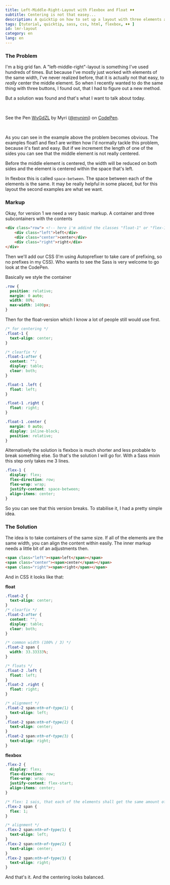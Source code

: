 ```yaml
---
title: Left-Middle-Right-Layout with Flexbox and Float ♦♦
subtitle: Centering is not that easey...
description: A quicktip on how to set up a layout with three elements and centering correctly.
tags: [tutorial, quicktip, sass, css, html, flexbox, ♦♦ ]
id: lmr-layout
category: en
lang: en
---
```

### The Problem
I'm a big grid fan. A "left-middle-right"-layout is something I've used hundreds of times. But because I've mostly just worked with elements of the same width, I've never realized before, that it is actually not that easy, to _really_ center the middle element. So when I recently wanted to do the same thing with three buttons, I found out, that I had to figure out a new method.

But a solution was found and that's what I want to talk about today.

<br><!-- more -->
<p data-height="409" data-theme-id="7132" data-slug-hash="WvGdZL" data-default-tab="result" data-user="mynimi" class='codepen'>See the Pen <a href='http://codepen.io/mynimi/pen/WvGdZL/'>WvGdZL</a> by Myri (<a href='http://codepen.io/mynimi'>@mynimi</a>) on <a href='http://codepen.io'>CodePen</a>.</p>
<script async src="//assets.codepen.io/assets/embed/ei.js"></script>
<br>

As you can see in the example above the problem becomes obvious. The examples float1 and flex1 are written how I'd normally tackle this problem, because it's fast and easy. But if we increment the length of one of the sides you can see that the middle element is not really centered.

Before the middle element is centered, the width will be reduced on both sides and the element is centered within the space that's left.

In flexbox this is called `space-between`. The space between each of the elements is the same. It may be really helpful in some placed, but for this layout the second examples are what we want.

### Markup
Okay, for version 1 we need a very basic markup. A container and three subcontainers with the contents

```html
<div class="row"> <!-- here i'm addind the classes "float-1" or "flex-1" for each of the two examples -->
    <div class="left">left</div>
    <div class="center">center</div>
    <div class="right">right</div>
</div>
```

Then we'll add our CSS (I'm using Autoprefixer to take care of prefixing, so no prefixes in my CSS). Who wants to see the Sass is very welcome to go look at the CodePen.

Basically we style the container

```css
.row {
  position: relative;
  margin: 0 auto;
  width: 80%;
  max-width: 1400px;
}
```

Then for the float-version which I know a lot of people still would use first.

```css
/* for centering */
.float-1 {
  text-align: center;
}

/* clearfix */
.float-1:after {
  content: "";
  display: table;
  clear: both;
}

.float-1 .left {
  float: left;
}

.float-1 .right {
  float: right;
}

.float-1 .center {
  margin: 0 auto;
  display: inline-block;
  position: relative;
}
```

Alternatively the solution is flexbox is much shorter and less probable to break something else. So that's the solution I will go for. With a Sass mixin this step only takes me 3 lines.

```css
.flex-1 {
  display: flex;
  flex-direction: row;
  flex-wrap: wrap;
  justify-content: space-between;
  align-items: center;
}
```

So you can see that this version breaks. To stabilise it, I had a pretty simple idea.

### The Solution

The idea is to take containers of the same size. If all of the elements are the same width, you can align the content within easily. The inner markup needs a little bit of an adjustments then.

```html
<span class="left"><span>left</span></span>
<span class="center"><span>center</span></span>
<span class="right"><span>right</span></span>
```

And in CSS it looks like that:

**float**

```css
.float-2 {
  text-align: center;
}
/* clearfix */
.float-2:after {
  content: "";
  display: table;
  clear: both;
}

/* common width (100% / 3) */
.float-2 span {
  width: 33.33333%;
}

/* floats */
.float-2 .left {
  float: left;
}
.float-2 .right {
  float: right;
}

/* alignment */
.float-2 span:nth-of-type(1) {
  text-align: left;
}
.float-2 span:nth-of-type(2) {
  text-align: center;
}
.float-2 span:nth-of-type(3) {
  text-align: right;
}
```

**flexbox**

```css
.flex-2 {
  display: flex;
  flex-direction: row;
  flex-wrap: wrap;
  justify-content: flex-start;
  align-items: center;
}

/* flex: 1 sais, that each of the elements shall get the same amount of space, ergo the same width */
.flex-2 span {
  flex: 1;
}

/* alignment */
.flex-2 span:nth-of-type(1) {
  text-align: left;
}
.flex-2 span:nth-of-type(2) {
  text-align: center;
}
.flex-2 span:nth-of-type(3) {
  text-align: right;
}

```

And that's it. And the centering looks balanced.